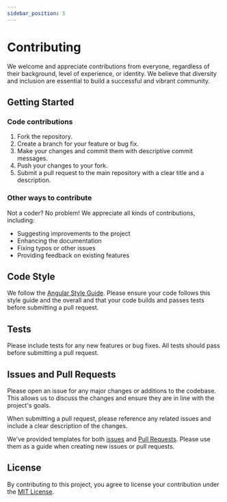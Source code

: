 ```yaml
---
sidebar_position: 5
---
```


# Contributing

We welcome and appreciate contributions from everyone, regardless of their
background, level of experience, or identity. We believe that diversity and
inclusion are essential to build a successful and vibrant community.

## Getting Started

### Code contributions

1. Fork the repository.
2. Create a branch for your feature or bug fix.
3. Make your changes and commit them with descriptive commit messages.
4. Push your changes to your fork.
5. Submit a pull request to the main repository with a clear title and a description.

### Other ways to contribute

Not a coder? No problem! We appreciate all kinds of contributions, including:

- Suggesting improvements to the project
- Enhancing the documentation
- Fixing typos or other issues
- Providing feedback on existing features

## Code Style

We follow the [Angular Style Guide](https://angular.io/guide/styleguide). Please
ensure your code follows this style guide and the overall and that your code
builds and passes tests before submitting a pull request.

## Tests

Please include tests for any new features or bug fixes. All tests should pass
before submitting a pull request.

## Issues and Pull Requests

Please open an issue for any major changes or additions to the codebase. This
allows us to discuss the changes and ensure they are in line with the project's goals.

When submitting a pull request, please reference any related issues and include
a clear description of the changes.

We've provided templates for both
[issues](https://github.com/pBouillon/ngx-flagr/blob/main/.github/ISSUE_TEMPLATE.md)
and [Pull Requests](https://github.com/pBouillon/ngx-flagr/blob/main/.github/PULL_REQUEST_TEMPLATE.md).
Please use them as a guide when creating new issues or pull requests.

## License

By contributing to this project, you agree to license your contribution under
the [MIT License](https://github.com/pBouillon/ngx-flagr/blob/main/LICENSE).
